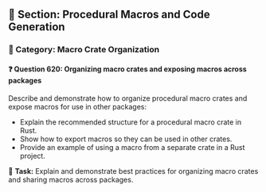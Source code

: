 ## 📘 Section: Procedural Macros and Code Generation  
### 🔹 Category: Macro Crate Organization  
#### ❓ Question 620: Organizing macro crates and exposing macros across packages

Describe and demonstrate how to organize procedural macro crates and expose macros for use in other packages:

- Explain the recommended structure for a procedural macro crate in Rust.
- Show how to export macros so they can be used in other crates.
- Provide an example of using a macro from a separate crate in a Rust project.

🔧 **Task:** Explain and demonstrate best practices for organizing macro crates and sharing macros across packages.
